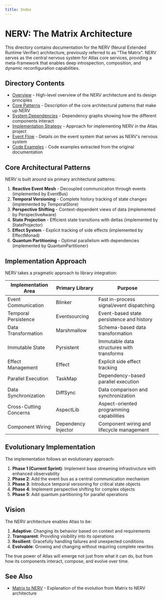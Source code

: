```yaml
---
title: Index
---
```


# NERV: The Matrix Architecture

This directory contains documentation for the NERV (Neural Extended Runtime Verifier) architecture, previously referred to as "The Matrix". NERV serves as the central nervous system for Atlas core services, providing a meta-framework that enables deep introspection, composition, and dynamic reconfiguration capabilities.

## Directory Contents

- [Overview](overview.md) - High-level overview of the NERV architecture and its design principles
- [Core Patterns](core_patterns.md) - Description of the core architectural patterns that make up NERV
- [System Dependencies](system_dependencies.md) - Dependency graphs showing how the different components interact
- [Implementation Strategy](implementation_strategy.md) - Approach for implementing NERV in the Atlas project
- [Event Flow](event_flow.md) - Details on the event system that serves as NERV's nervous system
- [Code Examples](code_examples.md) - Code examples extracted from the original documentation

## Core Architectural Patterns

NERV is built around six primary architectural patterns:

1. **Reactive Event Mesh** - Decoupled communication through events (implemented by EventBus)
2. **Temporal Versioning** - Complete history tracking of state changes (implemented by TemporalStore)
3. **Perspective Shifting** - Context-dependent views of data (implemented by PerspectiveAware)
4. **State Projection** - Efficient state transitions with deltas (implemented by StateProjector)
5. **Effect System** - Explicit tracking of side effects (implemented by EffectMonad)
6. **Quantum Partitioning** - Optimal parallelism with dependencies (implemented by QuantumPartitioner)

## Implementation Approach

NERV takes a pragmatic approach to library integration:

| Implementation Area    | Primary Library     | Purpose                                   |
| ---------------------- | ------------------- | ----------------------------------------- |
| Event Communication    | Blinker             | Fast in-process signal/event dispatching  |
| Temporal Persistence   | Eventsourcing       | Event-based state persistence and history |
| Data Transformation    | Marshmallow         | Schema-based data transformation          |
| Immutable State        | Pyrsistent          | Immutable data structures with transforms |
| Effect Management      | Effect              | Explicit side effect tracking             |
| Parallel Execution     | TaskMap             | Dependency-based parallel execution       |
| Data Synchronization   | DiffSync            | Data comparison and synchronization       |
| Cross-Cutting Concerns | AspectLib           | Aspect-oriented programming capabilities  |
| Component Wiring       | Dependency Injector | Component wiring and lifecycle management |

## Evolutionary Implementation

The implementation follows an evolutionary approach:

1. **Phase 1 (Current Sprint)**: Implement base streaming infrastructure with enhanced observability
2. **Phase 2**: Add the event bus as a central communication mechanism
3. **Phase 3**: Introduce temporal versioning for critical state objects
4. **Phase 4**: Implement perspective shifting for complex objects
5. **Phase 5**: Add quantum partitioning for parallel operations

## Vision

The NERV architecture enables Atlas to be:

1. **Adaptive**: Changing its behavior based on context and requirements
2. **Transparent**: Providing visibility into its operations
3. **Resilient**: Gracefully handling failures and unexpected conditions
4. **Evolvable**: Growing and changing without requiring complete rewrites

The true power of Atlas will emerge not just from what it can do, but from how its components interact, compose, and evolve over time.

## See Also

- [Matrix to NERV](../matrix_to_nerv.md) - Explanation of the evolution from Matrix to NERV architecture

